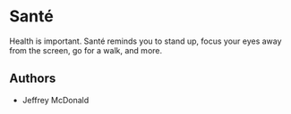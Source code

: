 # Santé
Health is important. Santé reminds you to stand up, focus your eyes away from the screen, go for a walk, and more.

## Authors
- Jeffrey McDonald
